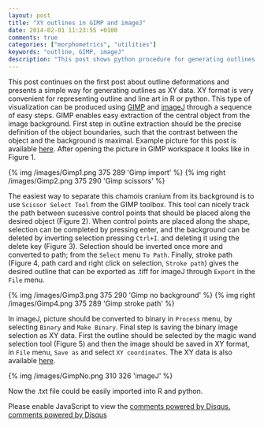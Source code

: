 ```yaml
---
layout: post
title: "XY outlines in GIMP and imageJ"
date: 2014-02-01 11:23:55 +0100
comments: true
categories: ["morphometrics", "utilities"]
keywords: "outline, GIMP, imageJ"
description: "This post shows python procedure for generating outlines in XY format"
---
```


This post continues on the first post about outline deformations and presents a simple way for generating outlines as XY data. XY format is very convenient for representing outline and line art in R or python. This type of visualization can be produced using <a href="http://www.gimp.org" target="_blank">GIMP</a> and <a href="http://rsbweb.nih.gov/ij" target="_blank">imageJ</a> through a sequence of easy steps. GIMP enables easy extraction of the central object from the image background. First step in outline extraction should be the precise definition of the object boundaries, such that the contrast between the object and the background is maximal. Example picture for this post is available <a href="http://goo.gl/bkirX7" target="_blank">here</a>. After opening the picture in GIMP workspace it looks like in Figure 1.

{% img /images/Gimp1.png 375 289 'Gimp import' %} {% img right /images/Gimp2.png 375 290 'Gimp scissors' %}

The easiest way to separate this chamois cranium from its background is to use `Scissor Select Tool` from the GIMP toolbox. This tool can nicely track the path between sucessive control points that should be placed along the desired object (Figure 2). When control points are placed along the shape, selection can be completed by pressing enter, and the background can be deleted by inverting selection pressing `Ctrl+I`. and deleting it using the delete key (Figure 3). Selection should be inverted once more and converted to path; from the `Select` menu `To Path`. Finally, stroke path (Figure 4, path card and right click on selection, `Stroke path`) gives the desired outline that can be exported as .tiff for imageJ through `Export` in the `File` menu. 

{% img /images/Gimp3.png 375 290 'Gimp no background' %} {% img right /images/Gimp4.png 375 289 'Gimp stroke path' %}

In imageJ, picture should be converted to binary in `Process` menu, by selecting `Binary` and `Make Binary`. Final step is saving the binary image selection as XY data. First the outline should be selected by the magic wand selection tool (Figure 5) and then the image should be saved in XY format, in `File` menu, `Save as` and select `XY coordinates`. The XY data is also available <a href="http://goo.gl/d44PxK" target="_blank">here</a>. 

{% img /images/GimpNo.png 310 326 'imageJ' %}

Now the .txt file could be easily imported into R and python.

<div id="disqus_thread"></div>
<script type="text/javascript">
/* * * CONFIGURATION VARIABLES: EDIT BEFORE PASTING INTO YOUR WEBPAGE * * */
var disqus_shortname = 'creativemorphometrics'; // required: replace example with your forum shortname
/* * * DON'T EDIT BELOW THIS LINE * * */
(function() {
var dsq = document.createElement('script'); dsq.type = 'text/javascript'; dsq.async = true;
dsq.src = '//' + disqus_shortname + '.disqus.com/embed.js';
(document.getElementsByTagName('head')[0] || document.getElementsByTagName('body')[0]).appendChild(dsq);
})();
</script>
<noscript>Please enable JavaScript to view the <a href="http://disqus.com/?ref_noscript">comments powered by Disqus.</a></noscript>
<a href="http://disqus.com" class="dsq-brlink">comments powered by <span class="logo-disqus">Disqus</span></a>